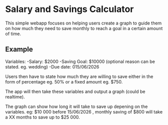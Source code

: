 # Salary and Savings Calculator
This simple webapp focuses on helping users create a graph to guide them on how much they need to save monthly to reach a goal in a certain amount of time.

## Example
Variables:
-Salary: $2000
-Saving Goal: $10000 (optional reason can be stated. eg. wedding)
-Due date: 015/06/2026

Users then have to state how much they are willing to save either in the form of percentage eg. 50% or a fixed amount eg. $750.

The app will then take these variables and output a graph (could be realtime). 

The graph can show how long it will take to save up depening on the variables. eg: $10 000 before 15/06/2026 , monthly saving of $800 will take a XX months to save up to $25 000.
